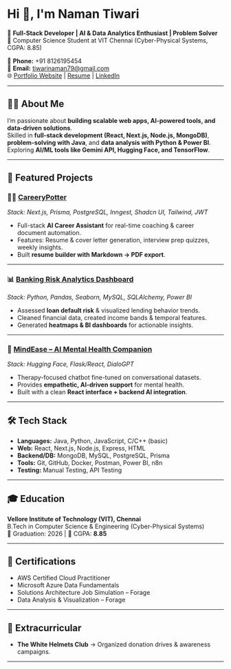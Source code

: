 # Hi 👋, I'm Naman Tiwari  

🚀 **Full-Stack Developer | AI & Data Analytics Enthusiast | Problem Solver**  
📍 Computer Science Student at VIT Chennai (Cyber-Physical Systems, CGPA: 8.85)  

📱 **Phone:** +91 8126195454  
📧 **Email:** tiwarinaman79@gmail.com  
🌐 [Portfolio Website](https://namantiwari23.github.io/Portfolio_Website_/) | [Resume](https://drive.google.com/file/d/17kEKXiH4e3BqFugEVBY5QkGRsRWoBHCX/view?usp=sharing) | [LinkedIn](https://www.linkedin.com/in/yourprofile)  

---

## 🧑‍💻 About Me
I’m passionate about **building scalable web apps, AI-powered tools, and data-driven solutions**.  
Skilled in **full-stack development (React, Next.js, Node.js, MongoDB)**,  
**problem-solving with Java**, and **data analysis with Python & Power BI**.  
Exploring **AI/ML tools like Gemini API, Hugging Face, and TensorFlow**.  

---

## 📂 Featured Projects

### 🧑‍💼 [CareeryPotter](https://carreery-potter.vercel.app/)
*Stack: Next.js, Prisma, PostgreSQL, Inngest, Shadcn UI, Tailwind, JWT*  
- Full-stack **AI Career Assistant** for real-time coaching & career document automation.  
- Features: Resume & cover letter generation, interview prep quizzes, weekly insights.  
- Built **resume builder with Markdown → PDF export**.  

---

### 📊 [Banking Risk Analytics Dashboard](https://github.com/NamanTiwari23/DataAnalytics)
*Stack: Python, Pandas, Seaborn, MySQL, SQLAlchemy, Power BI*  
- Assessed **loan default risk** & visualized lending behavior trends.  
- Cleaned financial data, created income bands & temporal features.  
- Generated **heatmaps & BI dashboards** for actionable insights.  

---

### 🧠 [MindEase – AI Mental Health Companion](https://github.com/NamanTiwari23/MindEase)
*Stack: Hugging Face, Flask/React, DialoGPT*  
- Therapy-focused chatbot fine-tuned on conversational datasets.  
- Provides **empathetic, AI-driven support** for mental health.  
- Built with a clean **React interface + backend AI integration**.  

---

## 🛠️ Tech Stack
- **Languages:** Java, Python, JavaScript, C/C++ (basic)  
- **Web:** React, Next.js, Node.js, Express, HTML  
- **Backend/DB:** MongoDB, MySQL, PostgreSQL, Prisma  
- **Tools:** Git, GitHub, Docker, Postman, Power BI, n8n  
- **Testing:** Manual Testing, API Testing  

---

## 🎓 Education
**Vellore Institute of Technology (VIT), Chennai**  
B.Tech in Computer Science & Engineering (Cyber-Physical Systems)  
📅 Graduation: 2026 | 🎯 CGPA: **8.85**  

---

## 📜 Certifications
- AWS Certified Cloud Practitioner  
- Microsoft Azure Data Fundamentals  
- Solutions Architecture Job Simulation – Forage  
- Data Analysis & Visualization – Forage  

---

## 🌟 Extracurricular
- **The White Helmets Club** → Organized donation drives & awareness campaigns.  

---
